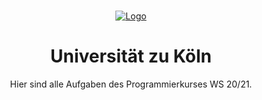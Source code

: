 
<!-- PROJECT LOGO -->
<br />
<p align="center">
  <a href="https://hunhold.cs.uni-koeln.de/programmierkurs/">
    <img src="https://webmail.uni-koeln.de/themes/unikoeln/graphics/UzK_mittel.png" alt="Logo">
  </a>

  <h1 align="center">Universit&auml;t zu K&ouml;ln</h1>

  <p align="center">
    Hier sind alle Aufgaben des Programmierkurses WS 20/21.
    <br />
  </p>
</p>



